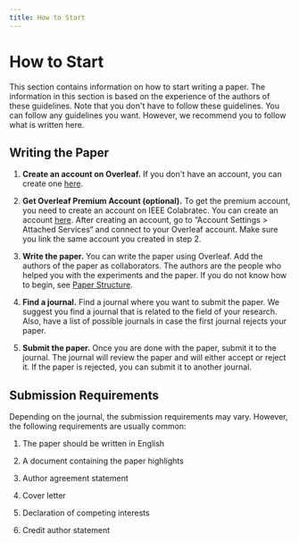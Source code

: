 ```yaml
---
title: How to Start
---
```


# How to Start

This section contains information on how to start writing a paper. The
information in this section is based on the experience of the authors of these
guidelines. Note that you don't have to follow these guidelines. You can follow
any guidelines you want. However, we recommend you to follow what is written
here.

## Writing the Paper

1. **Create an account on Overleaf.** If you don't have an account, you can
   create one [here][overleaf].

2. **Get Overleaf Premium Account (optional).** To get the premium account, you
   need to create an account on IEEE Colabratec. You can create an account
   [here][ieee-colab]. After creating an account, go to
   “Account Settings > Attached Services“ and connect to your Overleaf account.
   Make sure you link the same account you created in step 2.

3. **Write the paper.** You can write the paper using Overleaf. Add the authors
   of the paper as collaborators. The authors are the people who helped you with
  the experiments and the paper. If you do not know how to begin, see [Paper Structure].

4. **Find a journal.** Find a journal where you want to submit the paper. We
   suggest you find a journal that is related to the field of your research. Also,
   have a list of possible journals in case the first journal rejects your paper.

5. **Submit the paper.** Once you are done with the paper, submit it to the
   journal. The journal will review the paper and will either accept or reject
   it. If the paper is rejected, you can submit it to another journal.

## Submission Requirements

Depending on the journal, the submission requirements may vary. However, the
following requirements are usually common:

1. The paper should be written in English

2. A document containing the paper highlights

3. Author agreement statement

4. Cover letter

5. Declaration of competing interests

6. Credit author statement



<!-- External Links -->
[overleaf]: https://www.overleaf.com
[ieee-colab]: https://ieee-collabratec.ieee.org/

<!-- Internal Links -->
[Paper Structure]: paper-structure.md